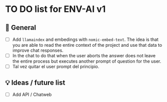 # TO DO list for ENV-AI v1

## 🌈 General

- [ ] Add `llamaindex` and embedings with `nomic-embed-text`. 
    The idea is that you are able to read the entire context of the project and use that data to improve chat responses.
- [ ] In the chat to do that when the user aborts the answer does not leave the entire process but executes another prompt of question for the user.
- [ ] Tal vez quitar el user prompt del principio.

## 💡 Ideas / future list

- [ ] Add API / Chatweb
